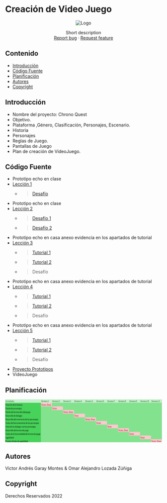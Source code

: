 # Creación de Video Juego
<p align="center">
    <img src="https://user-images.githubusercontent.com/8560750/195950148-0c0df38e-5f96-45ae-87c3-6922738c612d.jpg" alt="Logo" width=1200 height=300>

  <p align="center">
    Short description
    <br>
    <a href="https://reponame/issues/new?template=bug.md">Report bug</a>
    ·
    <a href="https://reponame/issues/new?template=feature.md&labels=feature">Request feature</a>
  </p>
</p>


## Contenido

- [Introducción](#introducción)
- [Código Fuente](#código-fuente)
- [Planificación](#planificación)
- [Autores](#autores)
- [Copyright](#copyright)


## Introducción

- Nombre del proyecto: Chrono Quest
- Objetivo.
- Plataforma ,Género, Clasificación, Personajes, Escenario.
- Historia
- Personajes
- Reglas de Juego.
- Pantallas de Juego
- Plan de creación de VideoJuego.

## Código Fuente

* Prototipo echo en clase
* [Lección 1](https://github.com/CreacionDeVideojuegosGIDS/Prototipo-1)
  * > [Desafío](https://github.com/CreacionDeVideojuegosGIDS/Desaf-o-1)
* Prototipo echo en clase
* [Lección 2](https://github.com/CreacionDeVideojuegosGIDS/Prototipo-2)
  * > [Desafío 1](https://github.com/CreacionDeVideojuegosGIDS/Evidencias/blob/main/Challengs/Challeng%202%20(Garay%20Montes%20Victor%20Andr%C3%A9s).unitypackage)
  * > [Desafío 2](https://github.com/CreacionDeVideojuegosGIDS/Evidencias/blob/main/Challengs/Desafio%202%20(Garay%20Montes%20Victor%20Andr%C3%A9s).unitypackage)
* Prototipo echo en casa anexo evidencia en los apartados de tutorial
* [Lección 3](https://github.com/CreacionDeVideojuegosGIDS/Evidencias/tree/main/Prototipo%203)
  * > [Tutorial 1](https://github.com/CreacionDeVideojuegosGIDS/Evidencias/tree/main/Prototipo%203/Prototipo%203%20P1.pdf)
  * > [Tutorial 2](https://github.com/CreacionDeVideojuegosGIDS/Evidencias/tree/main/Prototipo%203/Prototipo%203%20P2.pdf)
  * > Desafío
* Prototipo echo en casa anexo evidencia en los apartados de tutorial
* [Lección 4](https://github.com/CreacionDeVideojuegosGIDS/Evidencias/tree/main/Prototipo%204)
  * > [Tutorial 1](https://github.com/CreacionDeVideojuegosGIDS/Evidencias/tree/main/Prototipo%204/Prototipo%204%20P1.pdf)
  * > [Tutorial 2](https://github.com/CreacionDeVideojuegosGIDS/Evidencias/tree/main/Prototipo%204/Prototipo%204%20P2.pdf)
  * > Desafío
* Prototipo echo en casa anexo evidencia en los apartados de tutorial
* [Lección 5](https://github.com/CreacionDeVideojuegosGIDS/Evidencias/tree/main/Prototipo%205)
  * > [Tutorial 1](https://github.com/CreacionDeVideojuegosGIDS/Evidencias/tree/main/Prototipo%205/Prototipo%205%20P1.pdf)
  * > [Tutorial 2](https://github.com/CreacionDeVideojuegosGIDS/Evidencias/tree/main/Player%20Animations%202D)
  * > Desafío
* [Proyecto Prototipos](https://github.com/CreacionDeVideojuegosGIDS/Evidencias/tree/main/Prototipo%205)
* VideoJuego

## Planificación

![4337008](https://raw.githubusercontent.com/CreacionDeVideojuegosGIDS/Evidencias/refs/heads/main/Images/Planificacion.jpg)

## Autores
Victor Andrés Garay Montes & Omar Alejandro Lozada Zúñiga

## Copyright
Derechos Reservados 2022
